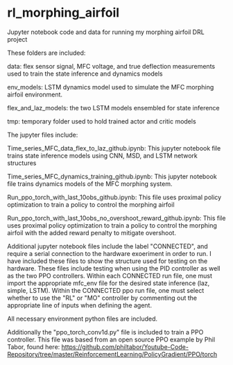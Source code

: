 # rl_morphing_airfoil
Jupyter notebook code and data for running my morphing airfoil DRL project

These folders are included:

data: flex sensor signal, MFC voltage, and true deflection measurements used to train the state inference and dynamics models

env_models: LSTM dynamics model used to simulate the MFC morphing airfoil environment. 

flex_and_laz_models: the two LSTM models ensembled for state inference

tmp: temporary folder used to hold trained actor and critic models

The jupyter files include:

Time_series_MFC_data_flex_to_laz_github.ipynb: 
This jupyter notebook file trains state inference models using CNN, MSD, and LSTM network structures

Time_series_MFC_dynamics_training_github.ipynb: 
This jupyter notebook file trains dynamics models of the MFC morphing system.

Run_ppo_torch_with_last_10obs_github.ipynb:
This file uses proximal policy optimization to train a policy to control the morphing airfoil

Run_ppo_torch_with_last_10obs_no_overshoot_reward_github.ipynb:
This file uses proximal policy optimization to train a policy to control the morphing airfoil with the added reward penalty to mitigate overshoot.

Additional jupyter notebook files include the label "CONNECTED", and require a serial connection to the hardware exoeriment in order to run. I have included these files to show the structure used for testing on the hardware. These files include testing when using the PID controller as well as the two PPO controllers. Within each CONNECTED run file, one must import the appropriate mfc_env file for the desired state inference (laz, simple, LSTM). Within the CONNECTED ppo run file, one must select whether to use the "RL" or "MO" controller by commenting out the appropriate line of inputs when defining the agent. 

All necessary environment python files are included.

Additionally the "ppo_torch_conv1d.py" file is included to train a PPO controller. This file was based from an open source PPO example by Phil Tabor, found here: https://github.com/philtabor/Youtube-Code-Repository/tree/master/ReinforcementLearning/PolicyGradient/PPO/torch 
